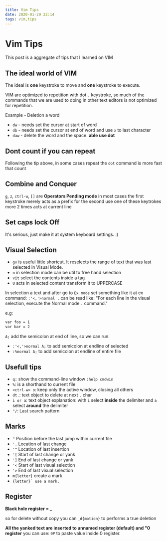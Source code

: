 ```yaml
---
title: Vim Tips
date: 2020-01-29 22:14
tags: vim,tips
---
```


# Vim Tips

This post is a aggregate of tips that I learned on VIM

## The ideal world of VIM

The ideal is **one** keystroke to move and **one** keystroke to execute.

VIM are optimized to repetition with dot `.` keystroke, so much of the commands that we are used to doing in other text editors
is not optimized for repetition.

Example - Deletion a word

- `dw` - needs set the cursor at start of word
- `db` - needs set the cursor at end of word and use `x` to last character
- `daw` - delete the word and the space. **able use dot**

## Dont count if you can repeat

Following the tip above, in some cases repeat the `dot` command is more fast that count

## Combine and Conquer

`g`, `z`, `ctrl-w`, `[]` are __Operators Pending mode__  in most cases the first keystroke merely acts as a prefix for the second
use one of these keytrokes more 2 times acts at current line

## Set caps lock Off

It's serious, just make it at system keyboard settings. :)

## Visual Selection

- `gv` is useful little shortcut. It reselects the range of text that was last selected in Visual Mode.
- `o` in selection mode can be util to free hand selection
- `vit` select the contents inside a tag
- `U` acts in selected content transform it to UPPERCASE

In selection a text and after go to `Ex mode` set something like it at ex command:
`:'<,'>normal .` can be read like: "For each line in the visual selection, execute the Normal mode `.` command."

e.g:
```sh
var foo = 1
var bar = 2
```

`A;` add the semicolon at end of line, so we can run:

- `:'<,'>normal A;` to add semicolon at endline of selected
- `:%normal A;` to add semicolon at endline of entire file

## Usefull tips


- `q:` show the command-line window `:help cmdwin`
- `%`: is a shorthand to current file
- `<ctrl-w> o`: keep only the active window, closing all others
- `dt.`: text object to delete at next `.` char
- `i or a`: text object explanation: with `i` select **inside** the delimiter and `a` select **around** the delimiter
- `"/`: Last search pattern


## Marks

- `"` Position before the last jump within current file
- `'.` Location of last change
- `'^` Location of last insertion
- `'[` Start of last change or yank
- `']` End of last change or yank
- `'<` Start of last visual selection
- `'>` End of last visual selection
- `m{letter}` create a mark
- ``{letter}` use a mark. ``

## Register

**Black hole register = _**

so for delete without copy you can `_d{motion}` to performs a true deletion

**All the yanked text are inserted to unnamed register (default) and "0 register** you can use: `0P` to paste value inside
0 register.

